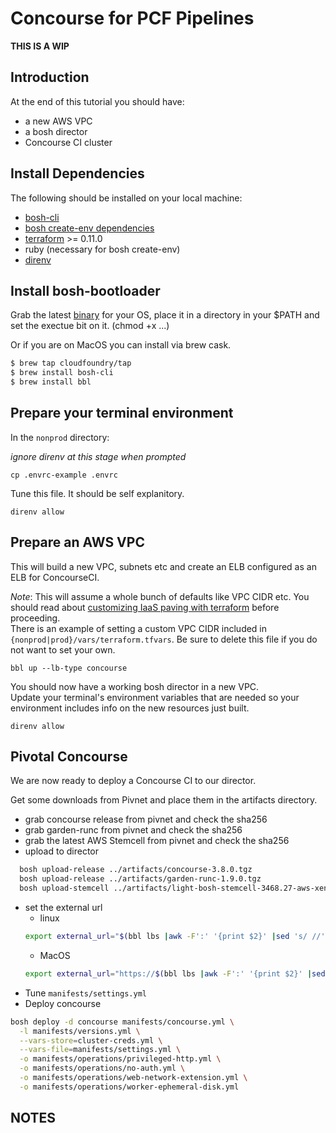 # Concourse for PCF Pipelines

**THIS IS A WIP**

## Introduction

At the end of this tutorial you should have:

* a new AWS VPC
* a bosh director
* Concourse CI cluster

## Install Dependencies

The following should be installed on your local machine:
* [bosh-cli](https://bosh.io/docs/cli-v2.html)
* [bosh create-env dependencies](https://bosh.io/docs/cli-env-deps.html)
* [terraform](https://www.terraform.io/downloads.html) >= 0.11.0
* ruby (necessary for bosh create-env)
* [direnv](https://direnv.net/)

## Install bosh-bootloader

Grab the latest [binary](https://github.com/cloudfoundry/bosh-bootloader/releases) for your OS, place it in a directory in your $PATH and set the exectue bit on it. (chmod +x ...)

Or if you are on MacOS you can install via brew cask.

```bash
$ brew tap cloudfoundry/tap
$ brew install bosh-cli
$ brew install bbl
```

## Prepare your terminal environment

In the `nonprod` directory:

_ignore direnv at this stage when prompted_

`cp .envrc-example .envrc`

Tune this file. It should be self explanitory.

`direnv allow`

## Prepare an AWS VPC

This will build a new VPC, subnets etc and create an ELB configured as an ELB for ConcourseCI.

*Note*: This will assume a whole bunch of defaults like VPC CIDR etc. You should
read about [customizing IaaS paving with terraform](https://github.com/cloudfoundry/bosh-bootloader/blob/master/docs/advanced-configuration.md#customizing-iaas-paving-with-terraform) before proceeding.  
There is an example of setting a custom VPC CIDR included in `{nonprod|prod}/vars/terraform.tfvars`. Be sure to delete this file if you do not want to set your own.

`bbl up --lb-type concourse`

You should now have a working bosh director in a new VPC.  
Update your terminal's environment variables that are needed so your environment includes info on the new resources just built.

`direnv allow`

## Pivotal Concourse

We are now ready to deploy a Concourse CI to our director.  

Get some downloads from Pivnet and place them in the artifacts directory.

* grab concourse release from pivnet and check the sha256
* grab garden-runc from pivnet and check the sha256
* grab the latest AWS Stemcell from pivnet and check the sha256
* upload to director
```bash
  bosh upload-release ../artifacts/concourse-3.8.0.tgz
  bosh upload-release ../artifacts/garden-runc-1.9.0.tgz
  bosh upload-stemcell ../artifacts/light-bosh-stemcell-3468.27-aws-xen-hvm-ubuntu-trusty-go_agent.tgz
```
* set the external url
  * linux
  ```bash
  export external_url="$(bbl lbs |awk -F':' '{print $2}' |sed 's/ //' | awk '{ print $2}' | awk -F '[\[\]]' '{print $2}')"
  ```
  * MacOS
  ```bash
  export external_url="https://$(bbl lbs |awk -F':' '{print $2}' |sed 's/ //')"
  ```
* Tune `manifests/settings.yml`
* Deploy concourse

```bash
bosh deploy -d concourse manifests/concourse.yml \
  -l manifests/versions.yml \
  --vars-store=cluster-creds.yml \
  --vars-file=manifests/settings.yml \
  -o manifests/operations/privileged-http.yml \
  -o manifests/operations/no-auth.yml \
  -o manifests/operations/web-network-extension.yml \
  -o manifests/operations/worker-ephemeral-disk.yml
```


## NOTES

